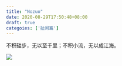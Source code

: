 ```yaml
---
title: "Nozuo"
date: 2020-08-29T17:50:48+08:00
draft: true
categoies: ['扯闲篇']
---
```


不积硅步，无以至千里；不积小流，无以成江海。

![](https://www.cocapai.com/uploads/pexels-photo-372098.jpeg)
